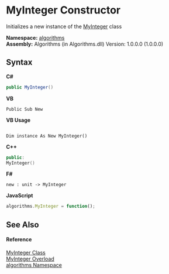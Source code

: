 # MyInteger Constructor 
 

Initializes a new instance of the <a href="b18f54b2-0848-5235-8447-fbc0cccfd75e">MyInteger</a> class

**Namespace:**&nbsp;<a href="82f88b43-fdc9-bc99-9558-75fce96d448f">algorithms</a><br />**Assembly:**&nbsp;Algorithms (in Algorithms.dll) Version: 1.0.0.0 (1.0.0.0)

## Syntax

**C#**<br />
``` C#
public MyInteger()
```

**VB**<br />
``` VB
Public Sub New
```

**VB Usage**<br />
``` VB Usage

Dim instance As New MyInteger()
```

**C++**<br />
``` C++
public:
MyInteger()
```

**F#**<br />
``` F#
new : unit -> MyInteger
```

**JavaScript**<br />
``` JavaScript
algorithms.MyInteger = function();
```


## See Also


#### Reference
<a href="b18f54b2-0848-5235-8447-fbc0cccfd75e">MyInteger Class</a><br /><a href="cf6f10ac-f9af-0a08-878c-6455621b9dcf">MyInteger Overload</a><br /><a href="82f88b43-fdc9-bc99-9558-75fce96d448f">algorithms Namespace</a><br />